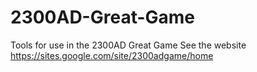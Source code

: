 # 2300AD-Great-Game
Tools for use in the 2300AD Great Game
See the website https://sites.google.com/site/2300adgame/home
